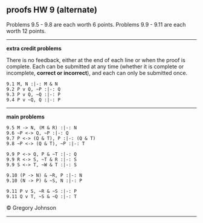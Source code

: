## proofs HW 9 (alternate)

Problems 9.5 - 9.8 are each worth 6 points. Problems 9.9 - 9.11 are each worth 12 points. 

---

**extra credit problems**

There is no feedback, either at the end of each line or when the proof is complete. Each can be submitted at any time (whether it is complete or incomplete, **correct or incorrect**), and each can only be submitted once.

~~~{.ProofChecker .JohnsonSL options="fonts tabindent render exam" guides="fitch" feedback="none" points="1" late-credit="1"}
9.1 M, N :|-: M & N
9.2 P v Q, ~P :|-: Q 
9.3 P v Q, ~Q :|-: P
9.4 P v ~Q, Q :|-: P 
~~~

---

**main problems** 

~~~{.ProofChecker .JohnsonSL options="fonts tabindent render" guides="fitch" points="6" late-credit="6"}
9.5 M -> N, (M & R) :|-: N
9.6 ~P <-> Q, ~P :|-: Q 
9.7 P <-> (Q & T), P :|-: (Q & T)
9.8 ~P <-> (Q & T), ~P :|-: T
~~~

~~~{.ProofChecker .JohnsonSL options="fonts tabindent render" guides="fitch" points="12" late-credit="12"}
9.9 P <-> Q, P & ~T :|-: Q
9.9 R <-> S, ~T & R :|-: S
9.9 S <-> T, ~W & T :|-: S

9.10 (P -> N) & ~R, P :|-: N
9.10 (N -> P) & ~S, N :|-: P

9.11 P v S, ~R & ~S :|-: P
9.11 Q v T, ~S & ~Q :|-: T
~~~

<p>&copy; <script>document.write(new Date().getFullYear())</script> Gregory Johnson</p>

---

